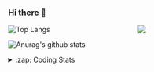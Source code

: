 ### Hi there 👋

<!--
**tao8687/tao8687** is a ✨ _special_ ✨ repository because its `README.md` (this file) appears on your GitHub profile.

Here are some ideas to get you started:

- 🔭 I’m currently working on ...
- 🌱 I’m currently learning ...
- 👯 I’m looking to collaborate on ...
- 🤔 I’m looking for help with ...
- 💬 Ask me about ...
- 📫 How to reach me: ...
- 😄 Pronouns: ...
- ⚡ Fun fact: ...
-->

<img align='right' src="https://media.giphy.com/media/M9gbBd9nbDrOTu1Mqx/giphy.gif" width="240">

  
![Top Langs](https://github-readme-stats.vercel.app/api/top-langs/?username=tao8687&layout=compact&title_color=23238E&text_color=A67D3D)

![Anurag's github stats](https://github-readme-stats.vercel.app/api?username=tao8687&show_icons=true&&text_color=A67D3D&title_color=23238E&show_icons=false&count_private=true&hide=stars)

<details>
  <summary>:zap: Coding Stats</summary>
  <br>
    
<!--START_SECTION:waka-->
![Code Time](http://img.shields.io/badge/Code%20Time-2%2C164%20hrs%204%20mins-blue)

![Profile Views](http://img.shields.io/badge/Profile%20Views-0-blue)

**🐱 My GitHub Data** 

> 📦 1.5 MB Used in GitHub's Storage 
 > 
> 🏆 267 Contributions in the Year 2025
 > 
> 🚫 Not Opted to Hire
 > 
> 📜 63 Public Repositories 
 > 
> 🔑 24 Private Repositories 
 > 
**I'm an Early 🐤** 

```text
🌞 Morning                1869 commits        ██████████████████████░░░   89.86 % 
🌆 Daytime                88 commits          █░░░░░░░░░░░░░░░░░░░░░░░░   04.23 % 
🌃 Evening                119 commits         █░░░░░░░░░░░░░░░░░░░░░░░░   05.72 % 
🌙 Night                  4 commits           ░░░░░░░░░░░░░░░░░░░░░░░░░   00.19 % 
```
📅 **I'm Most Productive on Wednesday** 

```text
Monday                   299 commits         ████░░░░░░░░░░░░░░░░░░░░░   14.37 % 
Tuesday                  284 commits         ███░░░░░░░░░░░░░░░░░░░░░░   13.65 % 
Wednesday                354 commits         ████░░░░░░░░░░░░░░░░░░░░░   17.02 % 
Thursday                 279 commits         ███░░░░░░░░░░░░░░░░░░░░░░   13.41 % 
Friday                   295 commits         ████░░░░░░░░░░░░░░░░░░░░░   14.18 % 
Saturday                 289 commits         ███░░░░░░░░░░░░░░░░░░░░░░   13.89 % 
Sunday                   280 commits         ███░░░░░░░░░░░░░░░░░░░░░░   13.46 % 
```


📊 **This Week I Spent My Time On** 

```text
🕑︎ Time Zone: Asia/Shanghai

💬 Programming Languages: 
YAML                     1 hr 16 mins        ████████░░░░░░░░░░░░░░░░░   32.01 % 
Bash                     42 mins             ████░░░░░░░░░░░░░░░░░░░░░   17.59 % 
C++                      33 mins             ████░░░░░░░░░░░░░░░░░░░░░   14.03 % 
Markdown                 32 mins             ███░░░░░░░░░░░░░░░░░░░░░░   13.43 % 
XML                      25 mins             ███░░░░░░░░░░░░░░░░░░░░░░   10.80 % 

🔥 Editors: 
VS Code                  3 hrs 57 mins       █████████████████████████   99.41 % 
Cursor                   1 min               ░░░░░░░░░░░░░░░░░░░░░░░░░   00.59 % 

🐱‍💻 Projects: 
transitive               1 hr 40 mins        ███████████░░░░░░░░░░░░░░   42.09 % 
Creating-2D-laser-slam-fr58 mins             ██████░░░░░░░░░░░░░░░░░░░   24.41 % 
carto                    43 mins             █████░░░░░░░░░░░░░░░░░░░░   18.27 % 
slam_toolbox             10 mins             █░░░░░░░░░░░░░░░░░░░░░░░░   04.42 % 
xiaohongshu-mcp          10 mins             █░░░░░░░░░░░░░░░░░░░░░░░░   04.22 % 

💻 Operating System: 
Linux                    3 hrs 59 mins       █████████████████████████   100.00 % 
```

**I Mostly Code in C++** 

```text
C++                      10 repos            ████████░░░░░░░░░░░░░░░░░   32.26 % 
Python                   8 repos             ██████░░░░░░░░░░░░░░░░░░░   25.81 % 
JavaScript               2 repos             ██░░░░░░░░░░░░░░░░░░░░░░░   06.45 % 
Batchfile                1 repo              █░░░░░░░░░░░░░░░░░░░░░░░░   03.23 % 
HTML                     1 repo              █░░░░░░░░░░░░░░░░░░░░░░░░   03.23 % 
```



**Timeline**

![Lines of Code chart](https://raw.githubusercontent.com/tao8687/tao8687/master/assets/bar_graph.png)


 Last Updated on 24/09/2025 01:46:00 UTC
<!--END_SECTION:waka-->
</details>
